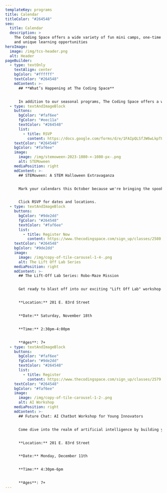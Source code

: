 ```yaml
---
templateKey: programs
title: Calendar
titleColor: "#264548"
seo:
  title: Calendar
  description: >
    The Coding Space offers a wide variety of fun mini camps, one-time events,
    and unique learning opportunities
heroImage:
  image: /img/tcs-header.png
  alt: Header
pageBuilder:
  - type: textOnly
    textAlign: center
    bgColor: "#ffffff"
    textColor: "#264548"
    mdContent: >-
      ## **What’s Happening at The Coding Space**


      In addition to our seasonal programs, The Coding Space offers a wide variety of fun and educational camps, workshops, and special events. See what’s coming up and how your child can get involved.
  - type: textAndImageBlock
    buttons:
      bgColor: "#faf6ee"
      fgColor: "#eec11a"
      textColor: "#264548"
      list:
        - title: RSVP
          content: https://docs.google.com/forms/d/e/1FAIpQLSfJW6wLkpT8NexAz-Es5e2uF4N4DoJUC3N3epC3Stg3ewQTIA/viewform
    textColor: "#264548"
    bgColor: "#faf6ee"
    image:
      image: /img/stemoween-2023-1080-×-1080-px-.png
      alt: STEMoween
    mediaPosition: right
    mdContent: >-
      ## STEMoween: A STEM Halloween Extravaganza


      Mark your calendars this October because we're bringing the spookiness to STEM with LED Jack-o'-lanterns, candy chemistry, and Witch's Brew Slime! And of course, nerds and smarties will be our candy of choice because we're all about that brainy sweetness! 🎃🧪🍬 \[FREE]


      Click RSVP for dates and locations.
  - type: textAndImageBlock
    buttons:
      bgColor: "#9de2dd"
      fgColor: "#264548"
      textColor: "#faf6ee"
      list:
        - title: Register Now
          content: https://www.thecodingspace.com/sign_up/classes/2580
    textColor: "#264548"
    bgColor: "#9de2dd"
    image:
      image: /img/copy-of-tile-carousel-1-4-.png
      alt: The Lift Off Lab Series
    mediaPosition: right
    mdContent: >-
      ## T﻿he Lift-Off Lab Series: Robo-Maze Mission


      Get ready to blast off into our exciting "Lift Off Lab" workshop series! Kids, gear up to roll up your sleeves and build some awesome creations. Our inaugural activity? Constructing a robot that's up to the challenge of navigating a tricky maze. It's hands-on learning and fun all rolled into one!


      **L﻿ocation:** 201 E. 83rd Street


      **D﻿ate:** Saturday, November 18th 


      **Time:** 2:30pm-4:00pm


      **A﻿ges**: 7+
  - type: textAndImageBlock
    buttons:
      bgColor: "#faf6ee"
      fgColor: "#9de2dd"
      textColor: "#264548"
      list:
        - title: Register
          content: https://www.thecodingspace.com/sign_up/classes/2579
    textColor: "#264548"
    bgColor: "#faf6ee"
    image:
      image: /img/copy-of-tile-carousel-1-2-.png
      alt: AI Workshop
    mediaPosition: right
    mdContent: >-
      ## Future Chat: AI Chatbot Workshop for Young Innovators


      Come dive into the realm of artificial intelligence by building your very own chatbot! We'll show your child how using Scratch and the magic of Natural Language Processing (NLP). Who knows, their chatbot might just become the talk of the digital town! 🚀🤖💬


      **L﻿ocation:** 201 E. 83rd Street


      **D﻿ate:** Monday, December 11th


      **Time:** 4:30pm-6pm


      **A﻿ges**: 7+
---
```

